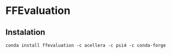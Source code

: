 # FFEvaluation



## Instalation

```
conda install ffevaluation -c acellera -c psi4 -c conda-forge
```